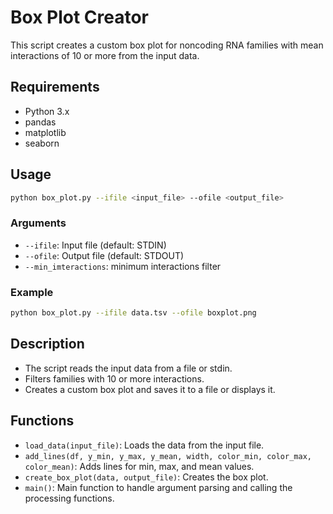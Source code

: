 
# Box Plot Creator

This script creates a custom box plot for noncoding RNA families with mean interactions of 10 or more from the input data.

## Requirements

- Python 3.x
- pandas
- matplotlib
- seaborn


## Usage

```bash
python box_plot.py --ifile <input_file> --ofile <output_file>
```

### Arguments

- `--ifile`: Input file (default: STDIN)
- `--ofile`: Output file (default: STDOUT)
- `--min_imteractions`: minimum interactions filter 

### Example

```bash
python box_plot.py --ifile data.tsv --ofile boxplot.png
```

## Description

- The script reads the input data from a file or stdin.
- Filters families with 10 or more interactions.
- Creates a custom box plot and saves it to a file or displays it.

## Functions

- `load_data(input_file)`: Loads the data from the input file.
- `add_lines(df, y_min, y_max, y_mean, width, color_min, color_max, color_mean)`: Adds lines for min, max, and mean values.
- `create_box_plot(data, output_file)`: Creates the box plot.
- `main()`: Main function to handle argument parsing and calling the processing functions.

